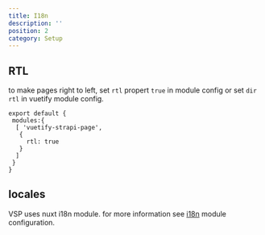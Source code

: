 ```yaml
---
title: I18n
description: ''
position: 2
category: Setup
---
```


## RTL

to make pages right to left, set ```rtl```  propert ```true``` in module config or set ``` dir ``` ```rtl``` in vuetify module config.

```js[nuxt.config.js]
export default {
 modules:{
  [	'vuetify-strapi-page',
   {
	 rtl: true
   }
  ]
 }
}
```

## locales

VSP uses nuxt i18n module.  for more information see [i18n](https://i18n.nuxtjs.org) module configuration.